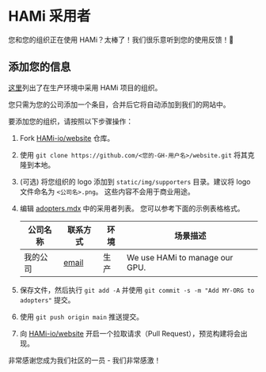 # HAMi 采用者

您和您的组织正在使用 HAMi？太棒了！我们很乐意听到您的使用反馈！💖

## 添加您的信息

[这里](https://github.com/Project-HAMi/website/blob/master/src/pages/adopters.mdx)列出了在生产环境中采用 HAMi 项目的组织。

您只需为您的公司添加一个条目，合并后它将自动添加到我们的网站中。

要添加您的组织，请按照以下步骤操作：

1. Fork [HAMi-io/website](https://github.com/Project-HAMi/website) 仓库。
2. 使用 `git clone https://github.com/<您的-GH-用户名>/website.git` 将其克隆到本地。
3. (可选) 将您组织的 logo 添加到 `static/img/supporters` 目录。建议将 logo 文件命名为 `<公司名>.png`。
   这些内容不会用于商业用途。
4. 编辑 [adopters.mdx](https://github.com/Project-HAMi/website/blob/master/src/pages/adopters.mdx) 中的采用者列表。
   您可以参考下面的示例表格格式。

   | 公司名称 | 联系方式                          | 环境 | 场景描述                       |
   | -------- | --------------------------------- | ---- | ------------------------------ |
   | 我的公司 | [email](mailto:email@company.com) | 生产 | We use HAMi to manage our GPU. |

5. 保存文件，然后执行 `git add -A` 并使用 `git commit -s -m "Add MY-ORG to adopters"` 提交。
6. 使用 `git push origin main` 推送提交。
7. 向 [HAMi-io/website](https://github.com/Project-HAMi/website) 开启一个拉取请求（Pull Request），预览构建将会出现。

非常感谢您成为我们社区的一员 - 我们非常感激！
